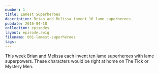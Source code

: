 ```yaml
---
number: 1
title: Lamest Superheroes
description: Brian and Melissa invent 10 lame superheroes. 
pubdate: 2016-04-18
collection: episodes
layout: episode.swig
filename: 001-lamest-superheroes
tags: 
---
```


This week Brian and Melissa each invent ten lame superheroes with lame superpowers. These characters would be right at home on The Tick or Mystery Men.